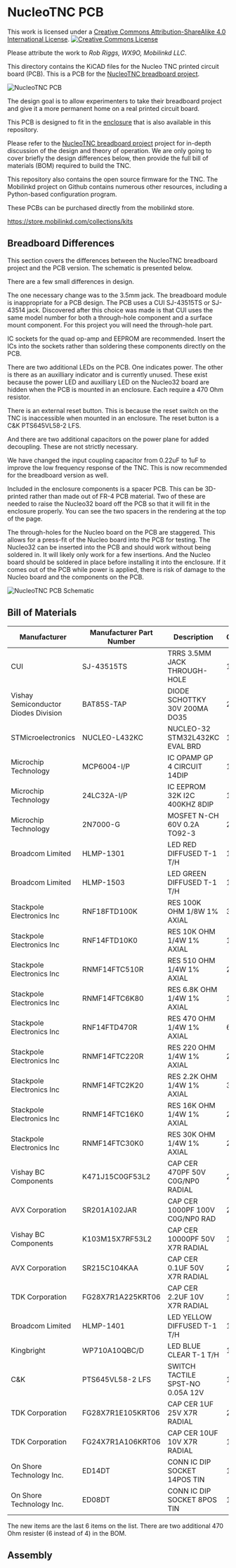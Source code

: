 # NucleoTNC PCB

This work is licensed under a
<a rel="license" href="http://creativecommons.org/licenses/by-sa/4.0/">
Creative Commons Attribution-ShareAlike 4.0 International License</a>.
<a rel="license" href="http://creativecommons.org/licenses/by-sa/4.0/">
<img alt="Creative Commons License" style="border-width:0"
src="https://i.creativecommons.org/l/by-sa/4.0/88x31.png" /></a><br />

Please attribute the work to *Rob Riggs, WX9O, Mobilinkd LLC*.

This directory contains the KiCAD files for the Nucleo TNC printed circuit
board (PCB).  This is a PCB for the [NucleoTNC breadboard project](http://www.mobilinkd.com/2019/06/24/nucleotnc/).

![NucleoTNC PCB](Nucleo32TNC.png)

The design goal is to allow experimenters to take their breadboard project
and give it a more permanent home on a real printed circuit board.

This PCB is designed to fit in the [enclosure](../../Enclosure/README.md) that is
also available in this repository.

Please refer to the [NucleoTNC breadboard project](https://nbviewer.jupyter.org/github/mobilinkd/NucleoTNC/blob/master/Build/NucleoTNC.ipynb)
project for in-depth discussion of the design and theory of operation.  We are
only going to cover briefly the design differences below, then provide the full
bill of materials (BOM) required to build the TNC.

This repository also contains the open source firmware for the TNC.  The
Mobilinkd project on Github contains numerous other resources, including a
Python-based configuration program.

These PCBs can be purchased directly from the mobilinkd store.

https://store.mobilinkd.com/collections/kits

## Breadboard Differences

This section covers the differences between the NucleoTNC breadboard project
and the PCB version.  The schematic is presented below.

There are a few small differences in design.

The one necessary change was to the 3.5mm jack.  The breadboard module is
inappropriate for a PCB design.  The PCB uses a CUI SJ-43515TS or SJ-43514
jack.  Discovered after this choice was made is that CUI uses the same model
number for both a through-hole component and a surface mount component.  For
this project you will need the through-hole part.

IC sockets for the quad op-amp and EEPROM are recommended.  Insert the ICs
into the sockets rather than soldering these components directly on the PCB.

There are two additional LEDs on the PCB.  One indicates power.  The other
is there as an auxilliary indicator and is currently unused.  These exist
because the power LED and auxilliary LED on the Nucleo32 board are hidden
when the PCB is mounted in an enclosure.  Each require a 470 Ohm resistor.

There is an external reset button.  This is because the reset switch on the
TNC is inaccessible when mounted in an enclosure.  The reset button is a
C&K PTS645VL58-2 LFS.

And there are two additional capacitors on the power plane for added
decoupling.  These are not strictly necessary.

We have changed the input coupling capacitor from 0.22uF to 1uF to improve
the low frequency response of the TNC.  This is now recommended for the
breadboard version as well.

Included in the enclosure components is a spacer PCB.  This can be 3D-printed
rather than made out of FR-4 PCB material.  Two of these are needed to raise
the Nucleo32 board off the PCB so that it will fit in the enclosure properly.
You can see the two spacers in the rendering at the top of the page.

The through-holes for the Nucleo board on the PCB are staggered.  This allows
for a press-fit of the Nucleo board into the PCB for testing.  The Nucleo32 can
be inserted into the PCB and should work without being soldered in.  It will
likely only work for a few insertions.  And the Nucleo board should be soldered
in place before installing it into the enclosure.  If it comes out of the
PCB while power is applied, there is risk of damage to the Nucleo board and
the components on the PCB.

![NucleoTNC PCB Schematic](Nucleo32TNC.svg)

## Bill of Materials

| Manufacturer                         	| Manufacturer Part Number 	| Description                      	| Quantity 	| Unit Price 	| Extended Price 	|
|--------------------------------------	|--------------------------	|----------------------------------	|----------	|------------	|----------------	|
| CUI                               	| SJ-43515TS              	| TRRS 3.5MM JACK THROUGH-HOLE  	| 1        	| 1.08       	| 1.08           	|
| Vishay Semiconductor Diodes Division 	| BAT85S-TAP               	| DIODE SCHOTTKY 30V 200MA DO35    	| 2        	| 0.38       	| 0.76           	|
| STMicroelectronics                   	| NUCLEO-L432KC            	| NUCLEO-32 STM32L432KC EVAL BRD   	| 1        	| 10.99      	| 10.99          	|
| Microchip Technology                 	| MCP6004-I/P              	| IC OPAMP GP 4 CIRCUIT 14DIP      	| 1        	| 0.45       	| 0.45           	|
| Microchip Technology                 	| 24LC32A-I/P              	| IC EEPROM 32K I2C 400KHZ 8DIP    	| 1        	| 0.41       	| 0.41           	|
| Microchip Technology                 	| 2N7000-G                 	| MOSFET N-CH 60V 0.2A TO92-3      	| 2        	| 0.38       	| 0.76           	|
| Broadcom Limited                     	| HLMP-1301                	| LED RED DIFFUSED T-1 T/H         	| 1        	| 0.41       	| 0.41           	|
| Broadcom Limited                     	| HLMP-1503                	| LED GREEN DIFFUSED T-1 T/H       	| 1        	| 0.41       	| 0.41           	|
| Stackpole Electronics Inc            	| RNF18FTD100K             	| RES 100K OHM 1/8W 1% AXIAL       	| 3        	| 0.1        	| 0.30           	|
| Stackpole Electronics Inc            	| RNF14FTD10K0             	| RES 10K OHM 1/4W 1% AXIAL        	| 1        	| 0.1        	| 0.10           	|
| Stackpole Electronics Inc            	| RNMF14FTC510R            	| RES 510 OHM 1/4W 1% AXIAL        	| 2        	| 0.1        	| 0.20           	|
| Stackpole Electronics Inc            	| RNMF14FTC6K80            	| RES 6.8K OHM 1/4W 1% AXIAL       	| 1        	| 0.1        	| 0.10           	|
| Stackpole Electronics Inc            	| RNF14FTD470R             	| RES 470 OHM 1/4W 1% AXIAL        	| 6        	| 0.1        	| 0.60           	|
| Stackpole Electronics Inc            	| RNMF14FTC220R            	| RES 220 OHM 1/4W 1% AXIAL        	| 2        	| 0.1        	| 0.20           	|
| Stackpole Electronics Inc            	| RNMF14FTC2K20            	| RES 2.2K OHM 1/4W 1% AXIAL       	| 3        	| 0.1        	| 0.30           	|
| Stackpole Electronics Inc            	| RNMF14FTC16K0            	| RES 16K OHM 1/4W 1% AXIAL        	| 2        	| 0.1        	| 0.20           	|
| Stackpole Electronics Inc            	| RNMF14FTC30K0            	| RES 30K OHM 1/4W 1% AXIAL        	| 2        	| 0.1        	| 0.20           	|
| Vishay BC Components                 	| K471J15C0GF53L2          	| CAP CER 470PF 50V C0G/NP0 RADIAL 	| 2        	| 0.22       	| 0.44           	|
| AVX Corporation                      	| SR201A102JAR             	| CAP CER 1000PF 100V C0G/NP0 RAD  	| 2        	| 0.29       	| 0.58           	|
| Vishay BC Components                 	| K103M15X7RF53L2          	| CAP CER 10000PF 50V X7R RADIAL   	| 1        	| 0.21       	| 0.21           	|
| AVX Corporation                      	| SR215C104KAA             	| CAP CER 0.1UF 50V X7R RADIAL     	| 2        	| 0.2        	| 0.40           	|
| TDK Corporation                      	| FG28X7R1A225KRT06        	| CAP CER 2.2UF 10V X7R RADIAL     	| 1        	| 0.34       	| 0.34           	|
| Broadcom Limited‎                     	| HLMP-1401               	| LED YELLOW DIFFUSED T-1 T/H       | 1        	| 0.49        	| 0.49           	|
| Kingbright‎                          	| WP710A10QBC/D            	| LED BLUE CLEAR T-1 T/H            | 1        	| 0.44        	| 0.44           	|
| C&K                                	| PTS645VL58-2 LFS        	| SWITCH TACTILE SPST-NO 0.05A 12V 	| 1        	| 0.27        	| 0.27           	|
| TDK Corporation                       | FG28X7R1E105KRT06         | CAP CER 1UF 25V X7R RADIAL        | 2         | 0.32          | 0.64              |
| TDK Corporation                       | FG24X7R1A106KRT06         | CAP CER 10UF 10V X7R RADIAL       | 1         | 0.58          | 0.58              |
| On Shore Technology Inc.              | ED14DT                    | CONN IC DIP SOCKET 14POS TIN      | 1         | 0.18          | 0.18              |
| On Shore Technology Inc.              | ED08DT                    | CONN IC DIP SOCKET 8POS TIN       | 1         | 0.16          | 0.16              |

The new items are the last 6 items on the list.  There are two additional 470 Ohm resister (6 instead of 4) in the BOM.

## Assembly




